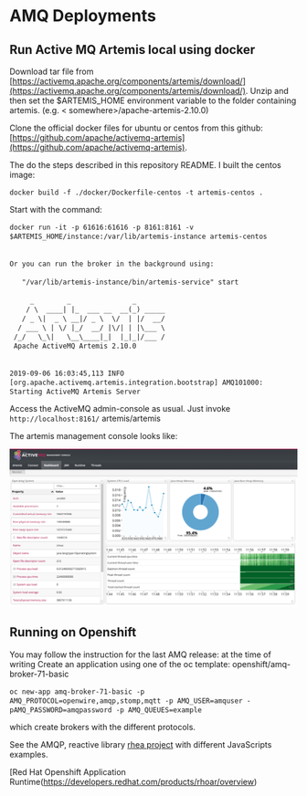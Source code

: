 # AMQ Deployments

## Run Active MQ Artemis local using docker

Download tar file from [https://activemq.apache.org/components/artemis/download/](https://activemq.apache.org/components/artemis/download/). Unzip and then set the $ARTEMIS_HOME environment variable to the folder containing artemis. (e.g. < somewhere>/apache-artemis-2.10.0)

Clone the official docker files for ubuntu or centos from this github: [https://github.com/apache/activemq-artemis](https://github.com/apache/activemq-artemis).

The do the steps described in this repository README. I built the centos image:

```
docker build -f ./docker/Dockerfile-centos -t artemis-centos .
```
Start with the command:
```
docker run -it -p 61616:61616 -p 8161:8161 -v $ARTEMIS_HOME/instance:/var/lib/artemis-instance artemis-centos 


Or you can run the broker in the background using:

   "/var/lib/artemis-instance/bin/artemis-service" start

     _        _               _
    / \  ____| |_  ___ __  __(_) _____
   / _ \|  _ \ __|/ _ \  \/  | |/  __/
  / ___ \ | \/ |_/  __/ |\/| | |\___ \
 /_/   \_\|   \__\____|_|  |_|_|/___ /
 Apache ActiveMQ Artemis 2.10.0


2019-09-06 16:03:45,113 INFO  [org.apache.activemq.artemis.integration.bootstrap] AMQ101000: Starting ActiveMQ Artemis Server

```


Access the ActiveMQ admin-console as usual. Just invoke `http://localhost:8161/` artemis/artemis

The artemis management console looks like:

![Artemis Console](images/artemis-console.png)

## Running on Openshift

You may follow the instruction for the last AMQ release: at the time of writing 
Create an application using one of the oc template: openshift/amq-broker-71-basic

```
oc new-app amq-broker-71-basic -p AMQ_PROTOCOL=openwire,amqp,stomp,mqtt -p AMQ_USER=amquser -pAMQ_PASSWORD=amqpassword -p AMQ_QUEUES=example
```

which create brokers with the different protocols.

See the AMQP, reactive library [rhea project](https://github.com/amqp/rhea) with different JavaScripts examples.

[Red Hat Openshift Application Runtime(https://developers.redhat.com/products/rhoar/overview)